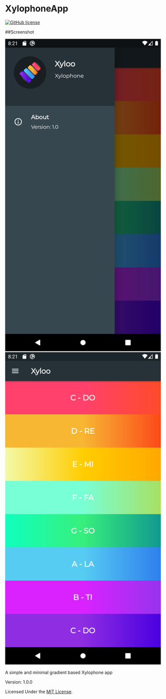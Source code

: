 # XylophoneApp

[![GitHub license](https://img.shields.io/badge/license-MIT-blue.svg)](https://github.com/tonmoy10ms/XylophoneApp/blob/master/LICENSE)

##Screenshot

![](images/screen_01.png)![](images/screen_02.png)

 A simple and minimal gradient based Xylophone app

 Version: 1.0.0

 Licensed Under the [MIT License](LICENSE).
